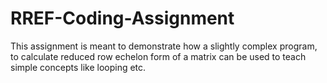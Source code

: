 # RREF-Coding-Assignment
This assignment is meant to demonstrate how a slightly complex program, to calculate reduced row echelon form of a matrix can be used to teach simple concepts like looping etc. 
